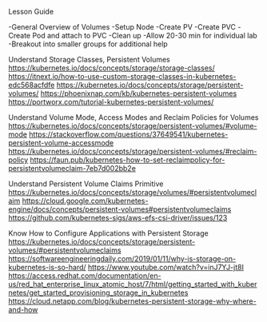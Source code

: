 Lesson Guide

-General Overview of Volumes
-Setup Node
-Create PV
-Create PVC
-Create Pod and attach to PVC
-Clean up
-Allow 20-30 min for individual lab
-Breakout into smaller groups for additional help

Understand Storage Classes, Persistent Volumes​
https://kubernetes.io/docs/concepts/storage/storage-classes/
https://itnext.io/how-to-use-custom-storage-classes-in-kubernetes-edc568acfdfe
https://kubernetes.io/docs/concepts/storage/persistent-volumes/
https://phoenixnap.com/kb/kubernetes-persistent-volumes
https://portworx.com/tutorial-kubernetes-persistent-volumes/

Understand Volume Mode, Access Modes and Reclaim Policies for Volumes
https://kubernetes.io/docs/concepts/storage/persistent-volumes/#volume-mode
https://stackoverflow.com/questions/37649541/kubernetes-persistent-volume-accessmode
https://kubernetes.io/docs/concepts/storage/persistent-volumes/#reclaim-policy
https://faun.pub/kubernetes-how-to-set-reclaimpolicy-for-persistentvolumeclaim-7eb7d002bb2e


Understand Persistent Volume Claims Primitive
https://kubernetes.io/docs/concepts/storage/volumes/#persistentvolumeclaim
https://cloud.google.com/kubernetes-engine/docs/concepts/persistent-volumes#persistentvolumeclaims
https://github.com/kubernetes-sigs/aws-efs-csi-driver/issues/123

Know How to Configure Applications with Persistent Storage
https://kubernetes.io/docs/concepts/storage/persistent-volumes/#persistentvolumeclaims
https://softwareengineeringdaily.com/2019/01/11/why-is-storage-on-kubernetes-is-so-hard/
https://www.youtube.com/watch?v=inJ7YJ-jt8I
https://access.redhat.com/documentation/en-us/red_hat_enterprise_linux_atomic_host/7/html/getting_started_with_kubernetes/get_started_provisioning_storage_in_kubernetes
https://cloud.netapp.com/blog/kubernetes-persistent-storage-why-where-and-how